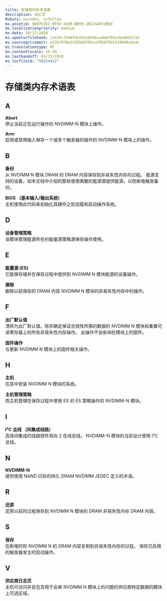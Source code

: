 ```yaml
---
title: 存储类内存术语表
description: 词汇页
Robots: noindex, nofollow
ms.assetid: 6897E3E2-9F93-4100-BB99-1B224AFE2B68
ms.localizationpriority: medium
ms.date: 10/17/2018
ms.openlocfilehash: 11419c1596fdc032e8506cada6f85e2be8bd1fa2
ms.sourcegitcommit: a33b7978e22d5bb9f65ca7056f955319049a2e4c
ms.translationtype: MT
ms.contentlocale: zh-CN
ms.lasthandoff: 01/31/2019
ms.locfileid: "56524412"
---
```

# <a name="storage-class-memory-glossary"></a>存储类内存术语表


## <a name="span-idstartswithaspanspan-idstartswithaspanspan-idstartswithaspana"></a><span id="starts_with_A"></span><span id="starts_with_a"></span><span id="STARTS_WITH_A"></span>A


<span></span>**Abort**  
停止当前正在运行操作的 NVDIMM-N 模块上操作。

<span></span>**Arm**  
启用或禁用输入保存一个或多个触发器的操作的 NVDIMM-N 模块上的操作。

## <a name="span-idstartswithbspanspan-idstartswithbspanspan-idstartswithbspanb"></a><span id="starts_with_B"></span><span id="starts_with_b"></span><span id="STARTS_WITH_B"></span>B


<span></span>**备份**  
从 NVDIMM N 模块 DRAM 的 DRAM 内容保存到非易失性内存的过程。 能源支持的设备，如本文档中介绍的那些使用离散的能源源提供能源，以防断电触发备份。

<span></span>**BIOS （基本输入/输出系统）**  
主机使用此代码来初始化其硬件之前加载和启动操作系统。

## <a name="span-idstartswithdspanspan-idstartswithdspanspan-idstartswithdspand"></a><span id="starts_with_D"></span><span id="starts_with_d"></span><span id="STARTS_WITH_D"></span>D


<span></span>**设备管理策略**  
该模块管理能源所在的能量源策略源保存操作使用。

## <a name="span-idstartswithespanspan-idstartswithespanspan-idstartswithespane"></a><span id="starts_with_E"></span><span id="starts_with_e"></span><span id="STARTS_WITH_E"></span>E


<span></span>**能量源 (ES)**  
它能够存储并在保存过程中提供到 NVDIMM N 模块能源的设备操作。

<span></span>**擦除**  
删除以前保存的 DRAM 内容 NVDIMM N 模块的非易失性内存中的操作。

## <a name="span-idstartswithfspanspan-idstartswithfspanspan-idstartswithfspanf"></a><span id="starts_with_F"></span><span id="starts_with_f"></span><span id="STARTS_WITH_F"></span>F


<span></span>**出厂默认值**  
清除为出厂默认值，除非确定保证合规性所需的数据的 NVDIMM N 模块和重置可读寄存器上的所有非易失性内存操作。 此操作不会影响在模块上的固件。

<span></span>**固件操作**  
与更新 NVDIMM N 模块上的固件相关操作。

## <a name="span-idstartswithhspanspan-idstartswithhspanspan-idstartswithhspanh"></a><span id="starts_with_H"></span><span id="starts_with_h"></span><span id="STARTS_WITH_H"></span>H


<span></span>**主机**  
在其中安装 NVDIMM N 模块的系统。

<span></span>**主机管理策略**  
而主机管理在保存过程中使用 ES 的 ES 策略操作的 NVDIMM-N 模块。

## <a name="span-idstartswithispanspan-idstartswithispanspan-idstartswithispani"></a><span id="starts_with_I"></span><span id="starts_with_i"></span><span id="STARTS_WITH_I"></span>I


<span></span>**I²C 总线 （间集成线路）**  
高效间集成的线路控件双向 2 在线总线。 NVDIMM-N 模块的当前设计使用 I²C 总线。

## <a name="span-idstartswithnspanspan-idstartswithnspanspan-idstartswithnspann"></a><span id="starts_with_N"></span><span id="starts_with_n"></span><span id="STARTS_WITH_N"></span>N


<span></span>**NVDIMM-N**  
提供使用 NAND 闪存的持久 DRAM NVDIMM JEDEC 定义的术语。

## <a name="span-idstartswithrspanspan-idstartswithrspanspan-idstartswithrspanr"></a><span id="starts_with_R"></span><span id="starts_with_r"></span><span id="STARTS_WITH_R"></span>R


<span></span>**还原**  
还原以前的过程保存到 NVDIMM N 模块的 DRAM 非易失性内存 DRAM 内容。

## <a name="span-idstartswithsspanspan-idstartswithsspanspan-idstartswithsspans"></a><span id="starts_with_S"></span><span id="starts_with_s"></span><span id="STARTS_WITH_S"></span>S


<span></span>**保存**  
在断电时将 NVDIMM N 的 DRAM 内容复制到非易失性内存的过程。 保存已启用的触发器发生时启动操作。

## <a name="span-idstartswithvspanspan-idstartswithvspanspan-idstartswithvspanv"></a><span id="starts_with_V"></span><span id="starts_with_v"></span><span id="STARTS_WITH_V"></span>V


<span></span>**供应商日志页**  
主机可访问并且包含用于会审 NVDIMM N 模块上的问题的供应商特定数据的模块上可选区域。

 

 





